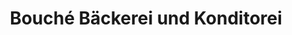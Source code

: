 ---
title: "Bouché Bäckerei und Konditorei"
url: /germersheim/bouche-baeckerei-und-konditorei/
shop: Bäckerei
---
